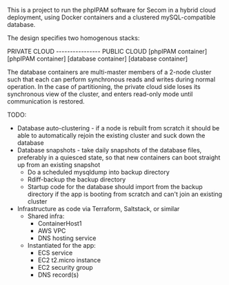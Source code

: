 This is a project to run the phpIPAM software for Secom in a hybrid cloud deployment,
using Docker containers and a clustered mySQL-compatible database.

The design specifies two homogenous stacks:

   PRIVATE CLOUD ---------------- PUBLIC CLOUD
[phpIPAM container]           [phpIPAM container]
[database container]          [database container]

The database containers are multi-master members of a 2-node cluster such that
each can perform synchronous reads and writes during normal operation. In the case
of partitioning, the private cloud side loses its synchronous view of the cluster,
and enters read-only mode until communication is restored.

TODO:
 * Database auto-clustering - if a node is rebuilt from scratch it should be
   able to automatically rejoin the existing cluster and suck down the database
 * Database snapshots - take daily snapshots of the database files, preferably
   in a quiesced state, so that new containers can boot straight up from
   an existing snapshot
    * Do a scheduled mysqldump into backup directory
    * Rdiff-backup the backup directory
    * Startup code for the database should import from the backup directory if
      the app is booting from scratch and can't join an existing cluster
 * Infrastructure as code via Terraform, Saltstack, or similar
    * Shared infra:
       * ContainerHost1
       * AWS VPC
       * DNS hosting service
    * Instantiated for the app:
       * ECS service
       * EC2 t2.micro instance
       * EC2 security group
       * DNS record(s)
